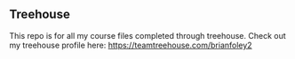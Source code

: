 ## Treehouse

This repo is for all my course files completed through treehouse. Check out my treehouse profile here: https://teamtreehouse.com/brianfoley2